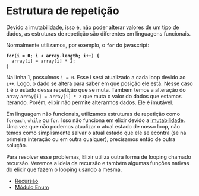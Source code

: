 # Estrutura de repetição

Devido a imutabilidade, isso é, não poder alterar valores de um tipo de dados, as estruturas de repetição são diferentes em linguagens funcionais.

Normalmente utilizamos, por exemplo, o `for` do javascript:

<pre class="language-javascript" data-line-numbers><code class="lang-javascript"><strong>for(i = 0; i &#x3C; array.length; i++) {
</strong>  array[i] = array[i] * 2;
}
</code></pre>

Na linha 1, possuímos `i = 0`. Esse i será atualizado a cada loop devido ao `i++`. Logo, o dado se altera para saber em que posição ele está. Nesse caso `i` é o estado dessa repetição que se muta. Também temos a alteração do array `array[i] = array[i] * 2` que muta o valor do dados que estamos iterando. Porém, elixir não permite alterarmos dados. Ele é imutável.

Em linguagem não funcionais, utilizamos estruturas de repetição como `foreach`, `while` ou `for`. Isso não funciona em elixir devido a [imutabilidade](../../conceitos/imutabilidade.md). Uma vez que não podemos atualizar o atual estado de nosso loop, não temos como simplismente salvar o atual estado que ele se econtra (se na primeira interação ou em outra qualquer), precisamos então de outra solução.

Para resolver esse problemas, Elixir utiliza outra forma de looping chamado recursão. Veremos a ideia da recursão e também algumas funções nativas do elixir que fazem o looping usando a mesma.

* [Recursão](recursao.md)
* [Módulo Enum](enum.md)&#x20;
